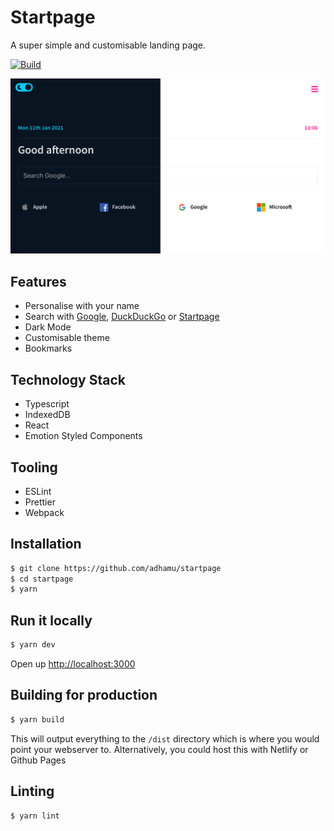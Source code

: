 # Startpage

A super simple and customisable landing page.

[![Build](https://github.com/adhamu/startpage/workflows/Node.js/badge.svg)](https://github.com/adhamu/startpage/actions)

![startpage](screens/home.png)

## Features

- Personalise with your name
- Search with [Google](https://www.google.co.uk), [DuckDuckGo](https://duckduckgo.com) or [Startpage](https://www.startpage.com)
- Dark Mode
- Customisable theme
- Bookmarks

## Technology Stack

- Typescript
- IndexedDB
- React
- Emotion Styled Components

## Tooling

- ESLint
- Prettier
- Webpack

## Installation

```sh
$ git clone https://github.com/adhamu/startpage
$ cd startpage
$ yarn
```

## Run it locally

```sh
$ yarn dev
```

Open up [http://localhost:3000](http://localhost:3000)

## Building for production

```sh
$ yarn build
```

This will output everything to the `/dist` directory which is where you would point your webserver to. Alternatively, you could host this with Netlify or Github Pages

## Linting

```sh
$ yarn lint
```
